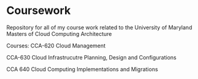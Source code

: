 # Coursework
Repository for all of my course work related to the University of Maryland Masters of Cloud Computing Architecture

Courses:
CCA-620 Cloud Management


CCA-630 Cloud Infrastrucutre Planning, Design and Configurations


CCA 640 Cloud Computing Implementations and Migrations

